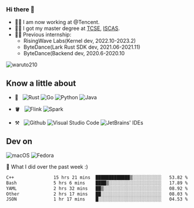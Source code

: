 ### Hi there 👋
- 👨‍💻 I am now working at @Tencent.
- 👨‍🎓 I got my master degree at [TCSE](http://www.tcse.cn), [ISCAS](http://www.iscas.ac.cn).
- 👨‍💻 Previous internship:
  - RisingWave Labs(Kernel dev, 2022.10-2023.2)
  - ByteDance(Lark Rust SDK dev, 2021.06-2021.11)
  - ByteDance(Backend dev, 2020.6-2020.10

<img src="https://komarev.com/ghpvc/?username=waruto210" alt="waruto210" />


## Know a little about

- 📖 &nbsp;
  ![Rust](https://img.shields.io/badge/Rust-red?style=for-the-badge&logo=rust&logoColor=white)
  ![Go](https://img.shields.io/badge/Go-00ADD8?style=for-the-badge&logo=go&logoColor=white)
  ![Python](https://img.shields.io/badge/Python-3776AB?style=for-the-badge&logo=python&logoColor=white)
  ![Java](https://img.shields.io/badge/Java-ED8B00?style=for-the-badge&logo=java&logoColor=white)

- 🪣 &nbsp;
  ![Flink](https://img.shields.io/badge/-Flink-black?style=for-the-badge&logo=apacheflink)
  ![Spark](https://img.shields.io/badge/-Spark-black?style=for-the-badge&logo=apachespark)

- ⚒️ &nbsp;
  ![Github](https://img.shields.io/badge/GitHub-100000?style=for-the-badge&logo=github&logoColor=white)
  ![Visual Studio Code](https://img.shields.io/badge/-Visual%20Studio%20Code-333333?style=for-the-badge&logo=visual-studio-code&logoColor=007ACC)
  ![JetBrains' IDEs](https://img.shields.io/badge/-JetBrains'%20IDEs-333333?style=for-the-badge&logo=jetbrains&logoColor=#000000)

## Dev on
![macOS](https://img.shields.io/badge/-macOS-black?style=for-the-badge&logo=Apple)
![Fedora](https://img.shields.io/badge/-Fedora_Linux-blue?style=for-the-badge&logo=fedora&logoColor=white)

🔭 What I did over the past week :)

<!--START_SECTION:waka-->

```txt
C++               15 hrs 21 mins  █████████████▒░░░░░░░░░░░   53.82 %
Bash              5 hrs 6 mins    ████▒░░░░░░░░░░░░░░░░░░░░   17.89 %
YAML              2 hrs 32 mins   ██▒░░░░░░░░░░░░░░░░░░░░░░   08.92 %
Other             2 hrs 17 mins   ██░░░░░░░░░░░░░░░░░░░░░░░   08.03 %
JSON              1 hr 17 mins    █░░░░░░░░░░░░░░░░░░░░░░░░   04.53 %
```

<!--END_SECTION:waka-->

